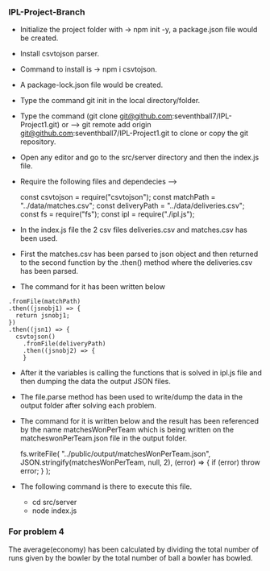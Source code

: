 ### IPL-Project-Branch
- Initialize the project folder with -> npm init -y, a package.json file would be created.

- Install csvtojson parser.

- Command to install is -> npm i csvtojson.

- A package-lock.json file would be created.

- Type the command git init in the local directory/folder.

- Type the command (git clone git@github.com:seventhball7/IPL-Project1.git) or --> git remote add origin git@github.com:seventhball7/IPL-Project1.git to     clone or copy the git repository.

- Open any editor and go to the src/server directory and then the index.js file.

- Require the following files and dependecies -->

  const csvtojson = require("csvtojson");
  const matchPath = "../data/matches.csv";
  const deliveryPath = "../data/deliveries.csv";
  const fs = require("fs");
  const ipl = require("./ipl.js");
- In the index.js file the 2 csv files deliveries.csv and matches.csv has been used.

- First the matches.csv has been parsed to json object and then returned to the second function by the .then() method where the deliveries.csv has been parsed.

- The command for it has been written below

``` csvtojson()
.fromFile(matchPath)
.then((jsnobj1) => {
  return jsnobj1;
})
.then((jsn1) => { 
  csvtojson()
    .fromFile(deliveryPath)
    .then((jsnobj2) => {
    } 
```
- After it the variables is calling the functions that is solved in ipl.js file and then dumping the data the output JSON files.

- The file.parse method has been used to write/dump the data in the output folder after solving each problem.

- The command for it is written below and the result has been referenced by the name matchesWonPerTeam which is being written on the matcheswonPerTeam.json  file in the output folder.

    fs.writeFile(
    "../public/output/matchesWonPerTeam.json",
    JSON.stringify(matchesWonPerTeam, null, 2),
    (error) => {
      if (error) throw error;
    }
  );
- The following command is there to execute this file.

  * cd src/server
  * node index.js

### For problem 4
The average(economy) has been calculated by dividing the total number of runs given by the bowler by the total number of ball a bowler has bowled.

